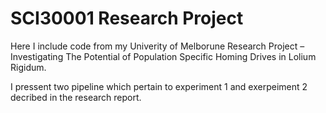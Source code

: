 # SCI30001 Research Project

Here I include code from my Univerity of Melborune Research Project – Investigating The Potential of Population Specific Homing Drives in Lolium Rigidum.

I pressent two pipeline which pertain to experiment 1 and exerpeiment 2 decribed in the research report.
